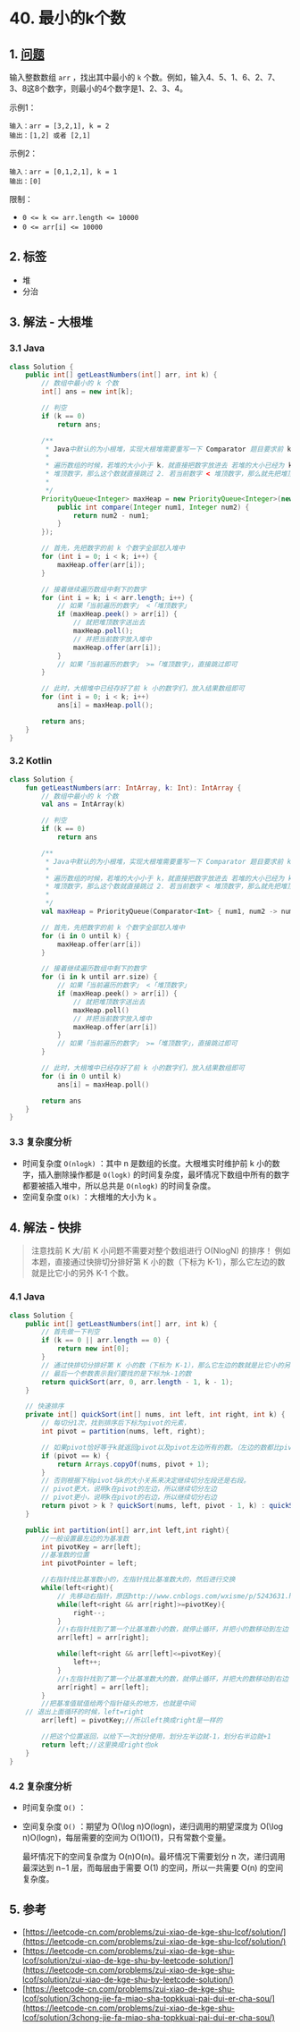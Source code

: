 # 40. 最小的k个数

## 1. [问题](https://leetcode-cn.com/problems/zui-xiao-de-kge-shu-lcof/)

输入整数数组 `arr` ，找出其中最小的 `k` 个数。例如，输入4、5、1、6、2、7、3、8这8个数字，则最小的4个数字是1、2、3、4。

示例1：

```text
输入：arr = [3,2,1], k = 2
输出：[1,2] 或者 [2,1]
```

示例2：

```text
输入：arr = [0,1,2,1], k = 1
输出：[0]
```

限制：

* `0 <= k <= arr.length <= 10000`
* `0 <= arr[i] <= 10000`

## 2. 标签

* 堆
* 分治

## 3. 解法 - 大根堆

### 3.1 Java

```java
class Solution {
    public int[] getLeastNumbers(int[] arr, int k) {
        // 数组中最小的 k 个数
        int[] ans = new int[k];

        // 判空
        if (k == 0)
            return ans;

        /**
         * Java中默认的为小根堆，实现大根堆需要重写一下 Comparator 题目要求前 k 小的数字，所以需要使用一个容量为 k 的大根堆
         * 
         * 遍历数组的时候，若堆的大小小于 k，就直接把数字放进去 若堆的大小已经为 k，需要判断当前数字和堆顶数字的大小： 1. 若当前数字 >=
         * 堆顶数字，那么这个数就直接跳过 2. 若当前数字 < 堆顶数字，那么就先把堆顶数字 poll 掉，然后把当前数字放入堆中
         * 
         */
        PriorityQueue<Integer> maxHeap = new PriorityQueue<Integer>(new Comparator<Integer>() {
            public int compare(Integer num1, Integer num2) {
                return num2 - num1;
            }
        });

        // 首先，先把数字的前 k 个数字全部怼入堆中
        for (int i = 0; i < k; i++) {
            maxHeap.offer(arr[i]);
        }

        // 接着继续遍历数组中剩下的数字
        for (int i = k; i < arr.length; i++) {
            // 如果「当前遍历的数字」 <「堆顶数字」
            if (maxHeap.peek() > arr[i]) {
                // 就把堆顶数字送出去
                maxHeap.poll();
                // 并把当前数字放入堆中
                maxHeap.offer(arr[i]);
            }
            // 如果「当前遍历的数字」 >=「堆顶数字」，直接跳过即可
        }

        // 此时，大根堆中已经存好了前 k 小的数字们，放入结果数组即可
        for (int i = 0; i < k; i++)
            ans[i] = maxHeap.poll();

        return ans;
    }
}
```

### 3.2 Kotlin

```kotlin
class Solution {
    fun getLeastNumbers(arr: IntArray, k: Int): IntArray {
        // 数组中最小的 k 个数
        val ans = IntArray(k)

        // 判空
        if (k == 0)
            return ans

        /**
         * Java中默认的为小根堆，实现大根堆需要重写一下 Comparator 题目要求前 k 小的数字，所以需要使用一个容量为 k 的大根堆
         *
         * 遍历数组的时候，若堆的大小小于 k，就直接把数字放进去 若堆的大小已经为 k，需要判断当前数字和堆顶数字的大小： 1. 若当前数字 >=
         * 堆顶数字，那么这个数就直接跳过 2. 若当前数字 < 堆顶数字，那么就先把堆顶数字 poll 掉，然后把当前数字放入堆中
         *
         */
        val maxHeap = PriorityQueue(Comparator<Int> { num1, num2 -> num2!! - num1!! })

        // 首先，先把数字的前 k 个数字全部怼入堆中
        for (i in 0 until k) {
            maxHeap.offer(arr[i])
        }

        // 接着继续遍历数组中剩下的数字
        for (i in k until arr.size) {
            // 如果「当前遍历的数字」 <「堆顶数字」
            if (maxHeap.peek() > arr[i]) {
                // 就把堆顶数字送出去
                maxHeap.poll()
                // 并把当前数字放入堆中
                maxHeap.offer(arr[i])
            }
            // 如果「当前遍历的数字」 >=「堆顶数字」，直接跳过即可
        }

        // 此时，大根堆中已经存好了前 k 小的数字们，放入结果数组即可
        for (i in 0 until k)
            ans[i] = maxHeap.poll()

        return ans
    }
}
```

### 3.3 复杂度分析

* 时间复杂度 `O(nlogk)` ：其中 n 是数组的长度。大根堆实时维护前 k 小的数字，插入删除操作都是 `O(logk)` 的时间复杂度，最坏情况下数组中所有的数字都要被插入堆中，所以总共是 `O(nlogk)` 的时间复杂度。
* 空间复杂度 `O(k)` ：大根堆的大小为 k 。

## 4. 解法 - 快排

> 注意找前 K 大/前 K 小问题不需要对整个数组进行 O\(NlogN\) 的排序！ 例如本题，直接通过快排切分排好第 K 小的数（下标为 K-1），那么它左边的数就是比它小的另外 K-1 个数。

### 4.1 Java

```java
class Solution {
    public int[] getLeastNumbers(int[] arr, int k) {
        // 首先做一下判空
        if (k == 0 || arr.length == 0) {
            return new int[0];
        }
        // 通过快排切分排好第 K 小的数（下标为 K-1），那么它左边的数就是比它小的另外 K-1 个数。
        // 最后一个参数表示我们要找的是下标为k-1的数
        return quickSort(arr, 0, arr.length - 1, k - 1);
    }

    // 快速排序
    private int[] quickSort(int[] nums, int left, int right, int k) {
        // 每切分1次，找到排序后下标为pivot的元素，
        int pivot = partition(nums, left, right);

        // 如果pivot恰好等于k就返回pivot以及pivot左边所有的数。（左边的数都比pivot小）
        if (pivot == k) {
            return Arrays.copyOf(nums, pivot + 1);
        }
        // 否则根据下标pivot与k的大小关系来决定继续切分左段还是右段。
        // pivot更大，说明k在pivot的左边，所以继续切分左边
        // pivot更小，说明k在pivot的右边，所以继续切分右边
        return pivot > k ? quickSort(nums, left, pivot - 1, k) : quickSort(nums, pivot + 1, right, k);
    }

    public int partition(int[] arr,int left,int right){
		//一般设置最左边的为基准数
		int pivotKey = arr[left];
		//基准数的位置
		int pivotPointer = left;

		//右指针找比基准数小的，左指针找比基准数大的，然后进行交换
		while(left<right){
			// 先移动右指针，原因http://www.cnblogs.com/wxisme/p/5243631.html
			while(left<right && arr[right]>=pivotKey){
				right--;
			}
			//↑右指针找到了第一个比基准数小的数，就停止循环，并把小的数移动到左边
			arr[left] = arr[right];

			while(left<right && arr[left]<=pivotKey){
				left++;
			}
			//↑左指针找到了第一个比基准数大的数，就停止循环，并把大的数移动到右边
			arr[right] = arr[left];
		}
		//把基准值赋值给两个指针碰头的地方，也就是中间
    // 退出上面循环的时候，left=right
		arr[left] = pivotKey;//所以left换成right是一样的

		//把这个位置返回，以给下一次划分使用，划分左半边就-1，划分右半边就+1
		return left;//这里换成right也ok
	}
}
```

### 4.2 复杂度分析

* 时间复杂度 `O()` ：
* 空间复杂度 `O()` ：期望为 O\(\log n\)O\(logn\)，递归调用的期望深度为 O\(\log n\)O\(logn\)，每层需要的空间为 O\(1\)O\(1\)，只有常数个变量。

  最坏情况下的空间复杂度为 O\(n\)O\(n\)。最坏情况下需要划分 n 次，递归调用最深达到 n−1 层，而每层由于需要 O\(1\) 的空间，所以一共需要 O\(n\) 的空间复杂度。

## 5. 参考

* [https://leetcode-cn.com/problems/zui-xiao-de-kge-shu-lcof/solution/](https://leetcode-cn.com/problems/zui-xiao-de-kge-shu-lcof/solution/)
* [https://leetcode-cn.com/problems/zui-xiao-de-kge-shu-lcof/solution/zui-xiao-de-kge-shu-by-leetcode-solution/](https://leetcode-cn.com/problems/zui-xiao-de-kge-shu-lcof/solution/zui-xiao-de-kge-shu-by-leetcode-solution/)
* [https://leetcode-cn.com/problems/zui-xiao-de-kge-shu-lcof/solution/3chong-jie-fa-miao-sha-topkkuai-pai-dui-er-cha-sou/](https://leetcode-cn.com/problems/zui-xiao-de-kge-shu-lcof/solution/3chong-jie-fa-miao-sha-topkkuai-pai-dui-er-cha-sou/)

